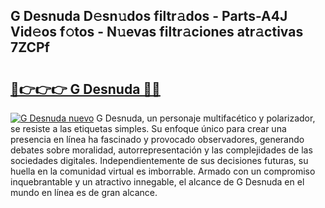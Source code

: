 ## G Desnuda D𝚎sn𝚞dos filtr𝚊dos - Parts-A4J Vid𝚎os f𝚘tos - N𝚞evas filtr𝚊ciones atr𝚊ctivas 7ZCPf

# <h2><a href="http://mb43nns.tromn.icu/?c=G+Desnuda">🔗👉👉👉 G Desnuda 🔗🔗</a></h2>

[![G Desnuda nuevo](https://i.imgur.com/pEAQMta.gif)](http://mb43nns.tromn.icu/?c=G+Desnuda)
G Desnuda, un personaje multifacético y polarizador, se resiste a las etiquetas simples. Su enfoque único para crear una presencia en línea ha fascinado y provocado observadores, generando debates sobre moralidad, autorrepresentación y las complejidades de las sociedades digitales. Independientemente de sus decisiones futuras, su huella en la comunidad virtual es imborrable. Armado con un compromiso inquebrantable y un atractivo innegable, el alcance de G Desnuda en el mundo en línea es de gran alcance.
